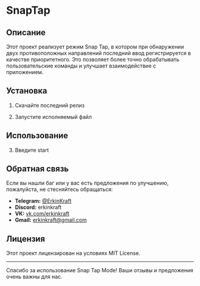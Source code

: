 # SnapTap

## Описание

Этот проект реализует режим Snap Tap, в котором при обнаружении двух противоположных направлений последний ввод регистрируется в качестве приоритетного. Это позволяет более точно обрабатывать пользовательские команды и улучшает взаимодействие с приложением.

## Установка

1. Скачайте последний релиз
   

2. Запустите исполняемый файл
   
   

## Использование

3. Введите start


## Обратная связь

Если вы нашли баг или у вас есть предложения по улучшению, пожалуйста, не стесняйтесь обращаться:

- **Telegram:** [@ErkinKraft](https://t.me/ErkinKraft)
- **Discord:** erkinkraft
- **VK:** [vk.com/erkinkraft](https://vk.com/erkinkraft)
- **Gmail:** erkinkraft@gmail.com

## Лицензия

Этот проект лицензирован на условиях MIT License. 

---

Спасибо за использование Snap Tap Mode! Ваши отзывы и предложения очень важны для нас.

